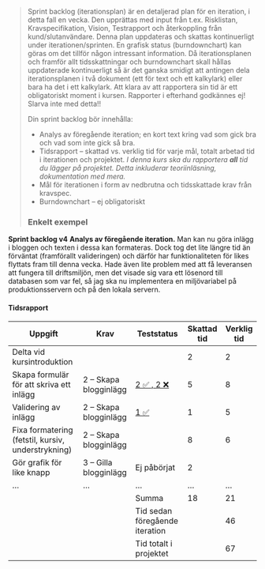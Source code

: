 >Sprint backlog (iterationsplan) är en detaljerad plan för en iteration, i detta fall en vecka. Den upprättas med input från t.ex. Risklistan, Kravspecifikation, Vision, Testrapport och återkoppling från kund/slutanvändare. Denna plan uppdateras och skattas kontinuerligt under iterationen/sprinten. En grafisk status (burndownchart) kan göras om det tillför någon intressant information. Då iterationsplanen och framför allt tidsskattningar och burndownchart skall hållas uppdaterade kontinuerligt så är det ganska smidigt att antingen dela iterationsplanen i två dokument (ett för text och ett kalkylark) eller bara ha det i ett kalkylark. Att klara av att rapportera sin tid är ett obligatoriskt moment i kursen. Rapporter i efterhand godkännes ej! Slarva inte med detta!!
>
>Din sprint backlog bör innehålla:
>
>* Analys av föregående iteration; en kort text kring vad som gick bra och vad som inte gick så bra.
>* Tidsrapport – skattad vs. verklig tid för varje mål, totalt arbetad tid i iterationen och projektet. _I denna kurs ska du rapportera **all** tid du lägger på projektet. Detta inkluderar teoriinläsning, dokumentation med mera._
>* Mål för iterationen i form av nedbrutna och tidsskattade krav från kravspec.
>* Burndownchart – ej obligatoriskt
>
>### Enkelt exempel
**Sprint backlog v4**
**Analys av föregående iteration.**
Man kan nu göra inlägg i bloggen och texten i dessa kan formateras. Dock tog det lite längre tid än förväntat (framförallt valideringen) och därför har funktionaliteten för likes flyttats fram till denna vecka. Hade även lite problem med att få leveransen att fungera till driftsmiljön, men det visade sig vara ett lösenord till databasen som var fel, så jag ska nu implementera en miljövariabel på produktionsservern och på den lokala servern.

#### Tidsrapport

| Uppgift                                            | Krav                  | Teststatus                        | Skattad tid | Verklig tid |
|----------------------------------------------------|-----------------------|-----------------------------------|-------------|-------------|
| Delta vid kursintroduktion                         |                       |                                   | 2           | 2           |
| Skapa formulär för att skriva ett inlägg           | 2 – Skapa blogginlägg | [2 ✅ , 2 ❌](/Testning/Testrapport) | 5           | 8           |
| Validering av inlägg                               | 2 – Skapa blogginlägg | [1 ✅](/Testning/Testrapport)       | 1           | 5           |
| Fixa formatering (fetstil, kursiv, understrykning) | 2 – Skapa blogginlägg |                                   | 8           | 6           |
| Gör grafik för like knapp                          | 3 – Gilla blogginlägg | Ej påbörjat                       | 2           |             |
| …                                                  | …                     | …                                 | …           | …           |
|                                                    |                       | Summa                             | 18          | 21          |
|                                                    |                       | Tid sedan föregående iteration    |             | 46          |
|                                                    |                       | Tid totalt i projektet            |             | 67          |
